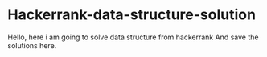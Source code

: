 # Hackerrank-data-structure-solution
Hello,
here i am going to solve data structure from hackerrank And save the solutions here. 
